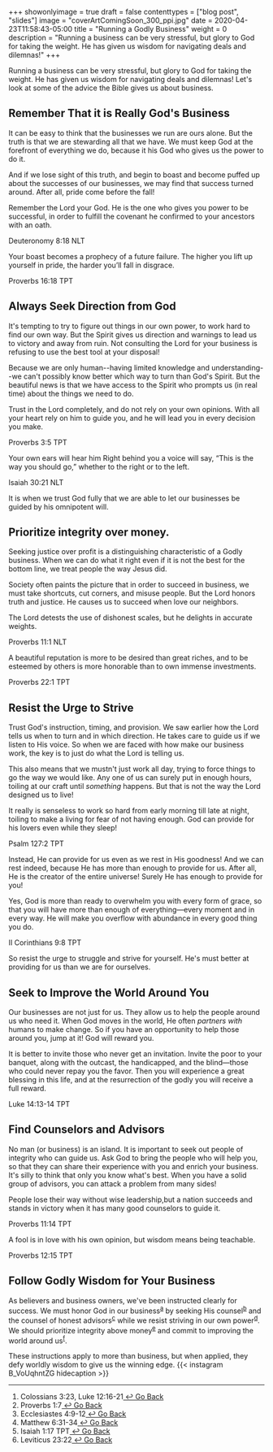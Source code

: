 +++
showonlyimage = true
draft = false
contenttypes = ["blog post", "slides"]
image = "coverArtComingSoon_300_ppi.jpg"
date = 2020-04-23T11:58:43-05:00
title = "Running a Godly Business"
weight = 0
description = "Running a business can be very stressful, but glory to God for taking the weight. He has given us wisdom for navigating deals and dilemnas!"
+++

Running a business can be very stressful, but glory to God for taking the weight. He has given us wisdom for navigating deals and dilemnas! Let's look at some of the advice the Bible gives us about business.

## Remember That it is Really God's Business

It can be easy to think that the businesses we run are ours alone. But the truth is that we are stewarding all that we have. We must keep God at the forefront of everything we do, because it his God who gives us the power to do it. 

And if we lose sight of this truth, and begin to boast and become puffed up about the successes of our businesses, we may find that success turned around. After all, pride come before the fall!

<div class='bible-text'>Remember the Lord your God. He is the one who gives you power to be successful, in order to fulfill the covenant he confirmed to your ancestors with an oath. 
<p class='bible-reference'>Deuteronomy 8:18 NLT</p>
</div>

<div class='bible-text'>Your boast becomes a prophecy of a future failure. The higher you lift up yourself in pride, the harder you’ll fall in disgrace.
<p class='bible-reference'>Proverbs 16:18 TPT</p>
</div>

## Always Seek Direction from God

It's tempting to try to figure out things in our own power, to work hard to find our own way. But the Spirit gives us direction and warnings to lead us to victory and away from ruin. Not consulting the Lord for your business is refusing to use the best tool at your disposal!

Because we are only human--having limited knowledge and understanding--we can't possibly know better which way to turn than God's Spirit. But the beautiful news is that we have access to the Spirit who prompts us (in real time) about the things we need to do.

<div class='bible-text'>Trust in the Lord completely,
and do not rely on your own opinions. With all your heart rely on him to guide you,
and he will lead you in every decision you make.
<p class='bible-reference'>Proverbs 3:5 TPT</p>
</div>

<div class='bible-text'>Your own ears will hear him Right behind you a voice will say, “This is the way you should go,” whether to the right or to the left.
<p class='bible-reference'>Isaiah 30:21 NLT</p>
</div>

It is when we trust God fully that we are able to let our businesses be guided by his omnipotent will.

## Prioritize integrity over money.

Seeking justice over profit is a distinguishing characteristic of a Godly business. When we can do what it right even if it is not the best for the bottom line, we treat people the way Jesus did. 

Society often paints the picture that in order to succeed in business, we must take shortcuts, cut corners, and misuse people. But the Lord honors truth and justice. He causes us to succeed when love our neighbors.

<div class='bible-text'>The Lord detests the use of dishonest scales, but he delights in accurate weights.
<p class='bible-reference'>Proverbs 11:1 NLT</p>
</div>

<div class='bible-text'>A beautiful reputation is more to be desired than great riches, and to be esteemed by others is more honorable than to own immense investments.
<p class='bible-reference'>Proverbs 22:1 TPT</p>
</div>

## Resist the Urge to Strive

Trust God's instruction, timing, and provision. We saw earlier how the Lord tells us when to turn and in which direction. He takes care to guide us if we listen to His voice. So when we are faced with how make our business work, the key is to just do what the Lord is telling us. 

This also means that we mustn't just work all day, trying to force things to go the way we would like. Any one of us can surely put in enough hours, toiling at our craft until _something_ happens. But that is not the way the Lord designed us to live!

<div class='bible-text'>It really is senseless to work so hard from early morning till late at night, toiling to make a living for fear of not having enough. God can provide for his lovers even while they sleep!
<p class='bible-reference'>Psalm 127:2 TPT</p>
</div>

Instead, He can provide for us even as we rest in His goodness! And we can rest indeed, because He has more than enough to provide for us. After all, He is the creator of the entire universe! Surely He has enough to provide for you!

<div class='bible-text'>Yes, God is more than ready to overwhelm you with every form of grace, so that you will have more than enough of everything—every moment and in every way. He will make you overflow with abundance in every good thing you do.
<p class='bible-reference'>II Corinthians 9:8 TPT</p>
</div>

So resist the urge to struggle and strive for yourself. He's must better at providing for us than we are for ourselves.

## Seek to Improve the World Around You

Our businesses are not just for us. They allow us to help the people around us who need it. When God moves in the world, He often _partners with_ humans to make change. So if you have an opportunity to help those around you, jump at it! God will reward you.

<div class='bible-text'>It is better to invite those who never get an invitation. Invite the poor to your banquet, along with the outcast, the handicapped, and the blind—those who could never repay you the favor. Then you will experience a great blessing in this life, and at the resurrection of the godly you will receive a full reward. 
<p class='bible-reference'>Luke 14:13-14 TPT </p>
</div>

## Find Counselors and Advisors

No man (or business) is an island. It is important to seek out people of integrity who can guide us. Ask God to bring the people who will help you, so that they can share their experience with you and enrich your business. It's silly to think that only you know what's best. When you have a solid group of advisors, you can attack a problem from many sides!

<div class='bible-text'>People lose their way without wise leadership,but a nation succeeds and stands in victory when it has many good counselors to guide it.
<p class='bible-reference'>Proverbs 11:14 TPT</p>
</div>

<div class='bible-text'>A fool is in love with his own opinion, but wisdom means being teachable.
<p class='bible-reference'>Proverbs 12:15 TPT</p>
</div>

## Follow Godly Wisdom for Your Business

As believers and business owners, we've been instructed clearly for success. We must honor God in our business<sup><a class='footnote-reference' id='footnote-a-reference' href='#footnote-a'>a</a></sup>
by seeking His counsel<sup><a class='footnote-reference' id='footnote-b-reference' href='#footnote-b'>b</a></sup>
and the counsel of honest advisors<sup><a class='footnote-reference' id='footnote-c-reference' href='#footnote-c'>c</a></sup>
 while we resist striving in our own power<sup><a class='footnote-reference' id='footnote-d-reference' href='#footnote-d'>d</a></sup>. We should prioritize integrity above money<sup><a class='footnote-reference' id='footnote-e-reference' href='#footnote-e'>e</a></sup> and commit to improving the world around us<sup><a class='footnote-reference' id='footnote-f-reference' href='#footnote-f'>f</a></sup>. 

These instructions apply to more than business, but when applied, they defy worldly wisdom to give us the winning edge.
{{< instagram B_VoUqhntZG hidecaption >}}
<hr />
<ol class='footnotes' id='footnotes'>
  <li class='footnote' id='footnote-a'>Colossians 3:23, Luke 12:16-21<a class='go-back-link' href='#footnote-a-reference'>&nbsp;&#8617;&nbsp;Go Back</a></li> 
  <li class='footnote' id='footnote-b'>Proverbs 1:7<a class='go-back-link' href='#footnote-a-reference'>&nbsp;&#8617;&nbsp;Go Back</a></li> 
  <li class='footnote' id='footnote-c'>Ecclesiastes 4:9-12<a class='go-back-link' href='#footnote-a-reference'>&nbsp;&#8617;&nbsp;Go Back</a></li>
   <li class='footnote' id='footnote-d'>Matthew 6:31-34<a class='go-back-link' href='#footnote-a-reference'>&nbsp;&#8617;&nbsp;Go Back</a></li>
    <li class='footnote' id='footnote-e'>Isaiah 1:17 TPT<a class='go-back-link' href='#footnote-a-reference'>&nbsp;&#8617;&nbsp;Go Back</a></li>
     <li class='footnote' id='footnote-f'>Leviticus 23:22<a class='go-back-link' href='#footnote-a-reference'>&nbsp;&#8617;&nbsp;Go Back</a></li>
</ol>